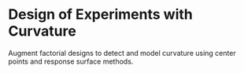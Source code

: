 # Design of Experiments with Curvature

Augment factorial designs to detect and model curvature using center points and response surface methods.